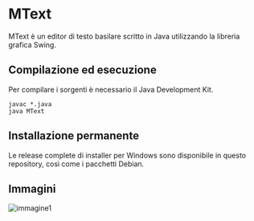 # MText

MText è un editor di testo basilare scritto in Java utilizzando la libreria grafica Swing.

## Compilazione ed esecuzione

Per compilare i sorgenti è necessario il Java Development Kit.

    javac *.java  
    java MText

## Installazione permanente

Le release complete di installer per Windows sono disponibile in questo repository, così come i pacchetti Debian.

## Immagini

![immagine1](https://i.ibb.co/0GXnmgD/mtext.jpg)
